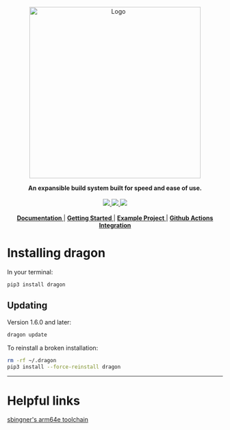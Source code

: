 <p align="center">
	<picture>
		<source media="(prefers-color-scheme: dark)" srcset="docs/source/_static/logo-dark.png" width=400px>
		<img src="docs/source/_static/logo-light.png" alt="Logo" width=400px>
	</picture>
</p>
<p align="center">
	<strong>
		An expansible build system built for speed and ease of use.
	</strong>
	<br>
	<br>
	<a href="https://github.com/dragonbuild/dragon/actions/workflows/tests.yml">
		<image src="https://github.com/dragonbuild/dragon/actions/workflows/tests.yml/badge.svg">
	</a>
	<a href="https://dragon.cynder.me">
		<image src="https://readthedocs.org/projects/dragon/badge/?version=latest">
	</a>
	<a href="https://pypi.org/project/dragon/">
		<image src="https://badge.fury.io/py/dragon.svg">
	</a>
	<br>
	<br>
	<a href="https://dragon.cynder.me">
		<strong>Documentation</strong>
	</a> |
	<a href="https://dragon.cynder.me/en/latest/quickstart.html">
		<strong>Getting Started</strong>
	</a> |
	<a href="https://github.com/dragonbuild/example ">
		<strong>Example Project</strong>
	</a> |
	<a href="https://github.com/dragonbuild/build ">
		<strong>Github Actions Integration</strong>
	</a>
</p>

# Installing dragon

In your terminal:

`pip3 install dragon`

## Updating

Version 1.6.0 and later:

```sh
dragon update
```

To reinstall a broken installation:

```sh
rm -rf ~/.dragon
pip3 install --force-reinstall dragon
```

---


# Helpful links

[sbingner's arm64e toolchain](https://github.com/sbingner/llvm-project/releases/latest)
